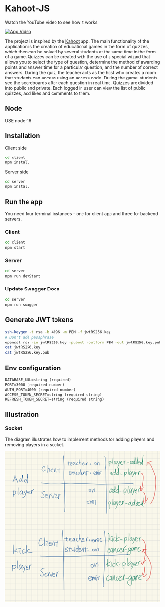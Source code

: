# Kahoot-JS

Watch the YouTube video to see how it works

[![App Video](https://img.youtube.com/vi/6w9cnCC1VI8/0.jpg)](https://www.youtube.com/watch?v=6w9cnCC1VI8)

The project is inspired by the [Kahoot](https://kahoot.com) app. The main functionality of the application is the creation of educational games in the form of quizzes, which then can be solved by several students at the same time in the form of a game. Quizzes can be created with the use of a special wizard that allows you to select the type of question, determine the method of awarding points and answer time for a particular question, and the number of correct answers. During the quiz, the teacher acts as the host who creates a room that students can access using an access code. During the game, students see the scoreboards after each question in real time. Quizzes are divided into public and private. Each logged in user can view the list of public quizzes, add likes and comments to them.

## Node
USE node-16

## Installation

Client side

```bash
cd client
npm install
```

Server side

```bash
cd server
npm install
```

## Run the app

You need four terminal instances - one for client app and three for backend servers.

### Client
```bash
cd client
npm start
```

### Server
```bash
cd server
npm run devStart
```

### Update Swagger Docs
```bash
cd server
npm run swagger
```
## Generate JWT tokens

```bash
ssh-keygen -t rsa -b 4096 -m PEM -f jwtRS256.key
# Don't add passphrase
openssl rsa -in jwtRS256.key -pubout -outform PEM -out jwtRS256.key.pub
cat jwtRS256.key
cat jwtRS256.key.pub
```

## Env configuration

```
DATABASE_URL=string (required)
PORT=3000 (required number)
AUTH_PORT=4000 (required number)
ACCESS_TOKEN_SECRET=string (required string)
REFRESH_TOKEN_SECRET=string (required string)
```

## Illustration

### Socket

The diagram illustrates how to implement methods for adding players and removing players in a socket.

<img src="./image/socket.jpeg">
